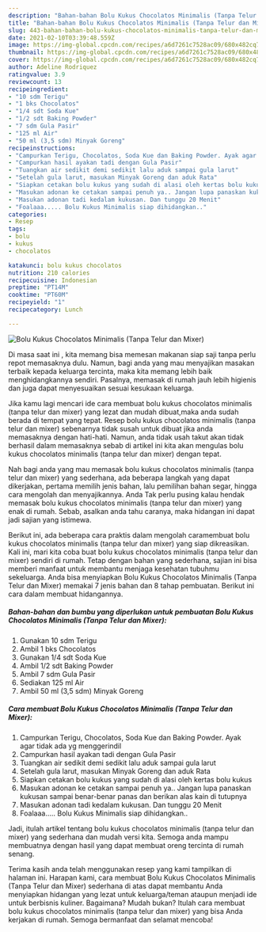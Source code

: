 ```yaml
---
description: "Bahan-bahan Bolu Kukus Chocolatos Minimalis (Tanpa Telur dan Mixer) yang nikmat Untuk Jualan"
title: "Bahan-bahan Bolu Kukus Chocolatos Minimalis (Tanpa Telur dan Mixer) yang nikmat Untuk Jualan"
slug: 443-bahan-bahan-bolu-kukus-chocolatos-minimalis-tanpa-telur-dan-mixer-yang-nikmat-untuk-jualan
date: 2021-02-10T03:39:48.559Z
image: https://img-global.cpcdn.com/recipes/a6d7261c7528ac09/680x482cq70/bolu-kukus-chocolatos-minimalis-tanpa-telur-dan-mixer-foto-resep-utama.jpg
thumbnail: https://img-global.cpcdn.com/recipes/a6d7261c7528ac09/680x482cq70/bolu-kukus-chocolatos-minimalis-tanpa-telur-dan-mixer-foto-resep-utama.jpg
cover: https://img-global.cpcdn.com/recipes/a6d7261c7528ac09/680x482cq70/bolu-kukus-chocolatos-minimalis-tanpa-telur-dan-mixer-foto-resep-utama.jpg
author: Adeline Rodriquez
ratingvalue: 3.9
reviewcount: 13
recipeingredient:
- "10 sdm Terigu"
- "1 bks Chocolatos"
- "1/4 sdt Soda Kue"
- "1/2 sdt Baking Powder"
- "7 sdm Gula Pasir"
- "125 ml Air"
- "50 ml (3,5 sdm) Minyak Goreng"
recipeinstructions:
- "Campurkan Terigu, Chocolatos, Soda Kue dan Baking Powder. Ayak agar tidak ada yg menggerindil"
- "Campurkan hasil ayakan tadi dengan Gula Pasir"
- "Tuangkan air sedikit demi sedikit lalu aduk sampai gula larut"
- "Setelah gula larut, masukan Minyak Goreng dan aduk Rata"
- "Siapkan cetakan bolu kukus yang sudah di alasi oleh kertas bolu kukus"
- "Masukan adonan ke cetakan sampai penuh ya.. Jangan lupa panaskan kukusan sampai benar-benar panas dan berikan alas kain di tutupnya"
- "Masukan adonan tadi kedalam kukusan. Dan tunggu 20 Menit"
- "Foalaaa..... Bolu Kukus Minimalis siap dihidangkan.."
categories:
- Resep
tags:
- bolu
- kukus
- chocolatos

katakunci: bolu kukus chocolatos 
nutrition: 210 calories
recipecuisine: Indonesian
preptime: "PT14M"
cooktime: "PT60M"
recipeyield: "1"
recipecategory: Lunch

---
```



![Bolu Kukus Chocolatos Minimalis (Tanpa Telur dan Mixer)](https://img-global.cpcdn.com/recipes/a6d7261c7528ac09/680x482cq70/bolu-kukus-chocolatos-minimalis-tanpa-telur-dan-mixer-foto-resep-utama.jpg)

Di masa  saat ini , kita memang bisa memesan makanan siap saji tanpa perlu repot memasaknya dulu. Namun, bagi anda yang mau menyajikan masakan terbaik kepada keluarga tercinta, maka kita memang lebih baik menghidangkannya sendiri. Pasalnya, memasak di rumah jauh lebih higienis dan juga dapat menyesuaikan sesuai kesukaan keluarga.

Jika kamu lagi mencari ide cara membuat bolu kukus chocolatos minimalis (tanpa telur dan mixer) yang lezat dan mudah dibuat,maka anda sudah berada di tempat yang tepat. Resep bolu kukus chocolatos minimalis (tanpa telur dan mixer)  sebenarnya tidak susah untuk dibuat jika anda memasaknya dengan hati-hati. Namun, anda tidak usah takut akan tidak berhasil dalam memasaknya 
sebab di artikel ini kita akan mengulas bolu kukus chocolatos minimalis (tanpa telur dan mixer) dengan tepat.  



Nah bagi anda yang mau memasak bolu kukus chocolatos minimalis (tanpa telur dan mixer) yang sederhana, ada beberapa langkah yang dapat dikerjakan, pertama memilih jenis bahan, lalu pemilihan bahan segar, hingga cara mengolah dan menyajikannya. Anda Tak perlu pusing kalau hendak memasak bolu kukus chocolatos minimalis (tanpa telur dan mixer) yang enak di rumah. Sebab, asalkan anda  tahu caranya, maka hidangan ini dapat jadi sajian yang istimewa.

Berikut ini, ada beberapa cara praktis  dalam mengolah caramembuat bolu kukus chocolatos minimalis (tanpa telur dan mixer) yang siap dikreasikan. Kali ini, mari kita coba buat bolu kukus chocolatos minimalis (tanpa telur dan mixer) sendiri di rumah. Tetap dengan bahan yang sederhana, sajian ini bisa memberi manfaat untuk membantu menjaga kesehatan tubuhmu sekeluarga. Anda bisa menyiapkan Bolu Kukus Chocolatos Minimalis (Tanpa Telur dan Mixer) memakai 7 jenis bahan dan 8 tahap pembuatan. Berikut ini cara dalam membuat hidangannya.

<!--inarticleads1-->

##### Bahan-bahan dan bumbu yang diperlukan untuk pembuatan Bolu Kukus Chocolatos Minimalis (Tanpa Telur dan Mixer):

1. Gunakan 10 sdm Terigu
1. Ambil 1 bks Chocolatos
1. Gunakan 1/4 sdt Soda Kue
1. Ambil 1/2 sdt Baking Powder
1. Ambil 7 sdm Gula Pasir
1. Sediakan 125 ml Air
1. Ambil 50 ml (3,5 sdm) Minyak Goreng




<!--inarticleads2-->

##### Cara membuat Bolu Kukus Chocolatos Minimalis (Tanpa Telur dan Mixer):

1. Campurkan Terigu, Chocolatos, Soda Kue dan Baking Powder. Ayak agar tidak ada yg menggerindil
1. Campurkan hasil ayakan tadi dengan Gula Pasir
1. Tuangkan air sedikit demi sedikit lalu aduk sampai gula larut
1. Setelah gula larut, masukan Minyak Goreng dan aduk Rata
1. Siapkan cetakan bolu kukus yang sudah di alasi oleh kertas bolu kukus
1. Masukan adonan ke cetakan sampai penuh ya.. Jangan lupa panaskan kukusan sampai benar-benar panas dan berikan alas kain di tutupnya
1. Masukan adonan tadi kedalam kukusan. Dan tunggu 20 Menit
1. Foalaaa..... Bolu Kukus Minimalis siap dihidangkan..




Jadi, itulah artikel tentang  bolu kukus chocolatos minimalis (tanpa telur dan mixer)  yang sederhana dan mudah versi kita. Semoga anda mampu membuatnya dengan hasil yang dapat membuat oreng tercinta di rumah senang. 

Terima kasih anda telah menggunakan resep yang kami tampilkan di halaman ini. Harapan kami, cara membuat  Bolu Kukus Chocolatos Minimalis (Tanpa Telur dan Mixer) sederhana di atas dapat membantu Anda menyiapkan hidangan yang lezat untuk keluarga/teman ataupun menjadi ide untuk berbisnis kuliner. Bagaimana? Mudah bukan? Itulah cara membuat bolu kukus chocolatos minimalis (tanpa telur dan mixer) yang bisa Anda kerjakan di rumah. Semoga bermanfaat dan selamat mencoba!

